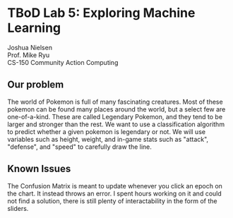 # TBoD Lab 5: Exploring Machine Learning
Joshua Nielsen  
Prof. Mike Ryu  
CS-150 Community Action Computing  

## Our problem
The world of Pokemon is full of many fascinating creatures. Most of these pokemon can be found many places around the world, but a select few are one-of-a-kind. These are called Legendary Pokemon, and they tend to be larger and stronger than the rest. We want to use a classification algorithm to predict whether a given pokemon is legendary or not. We will use variables such as height, weight, and in-game stats such as "attack", "defense", and "speed" to carefully draw the line.


## Known Issues
The Confusion Matrix is meant to update whenever you click an epoch on the chart. It instead throws an error. I spent hours working on it and could not find a solution, there is still plenty of interactability in the form of the sliders.
